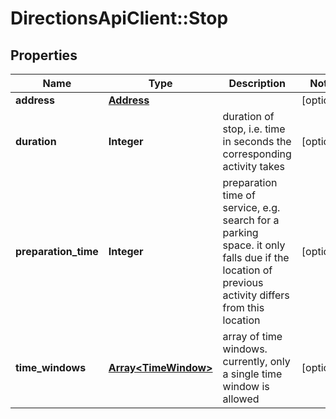 # DirectionsApiClient::Stop

## Properties
Name | Type | Description | Notes
------------ | ------------- | ------------- | -------------
**address** | [**Address**](Address.md) |  | [optional] 
**duration** | **Integer** | duration of stop, i.e. time in seconds the corresponding activity takes | [optional] 
**preparation_time** | **Integer** | preparation time of service, e.g. search for a parking space. it only falls due if the location of previous activity differs from this location | [optional] 
**time_windows** | [**Array&lt;TimeWindow&gt;**](TimeWindow.md) | array of time windows. currently, only a single time window is allowed | [optional] 


